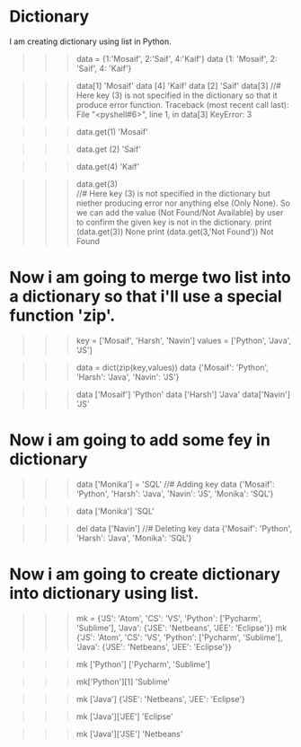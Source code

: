 # Dictionary
I am creating dictionary using list in Python.

>>> data = {1:'Mosaif', 2:'Saif', 4:'Kaif'}
>>> data
{1: 'Mosaif', 2: 'Saif', 4: 'Kaif'}

>>> data[1]
'Mosaif'
>>> data [4]
'Kaif'
>>> data [2]
'Saif'
>>> data[3]                              //# Here key (3) is not specified in the dictionary so that it produce error function.
Traceback (most recent call last):
  File "<pyshell#6>", line 1, in <module>
    data[3]
KeyError: 3
  
  >>> data.get(1)
'Mosaif'

>>> data.get (2)
'Saif'

>>> data.get(4)
'Kaif'

>>> data.get(3)                           
>>>                                      //# Here key (3) is not specified in the dictionary but niether producing error nor anything else (Only None). So we can add the value 
                                             (Not Found/Not Available) by user to confirm the given key is not in the dictionary. 
>>> print (data.get(3))
None
>>> print (data.get(3,'Not Found'))
Not Found

# Now i am going to merge two list into a dictionary so that i'll use a special function 'zip'.

>>> key = ['Mosaif', 'Harsh', 'Navin']
>>> values = ['Python', 'Java', 'JS']

>>> data = dict(zip(key,values))
>>> data
{'Mosaif': 'Python', 'Harsh': 'Java', 'Navin': 'JS'}

>>> data ['Mosaif']
'Python'
>>> data ['Harsh']
'Java'
>>> data['Navin']
'JS'

# Now i am going to add some fey in dictionary

>>> data ['Monika'] = 'SQL'                                            //# Adding key
>>> data
{'Mosaif': 'Python', 'Harsh': 'Java', 'Navin': 'JS', 'Monika': 'SQL'}

>>> data ['Monika']
'SQL'

>>> del data ['Navin']                                                 //# Deleting key
>>> data
{'Mosaif': 'Python', 'Harsh': 'Java', 'Monika': 'SQL'}


# Now i am going to create dictionary into dictionary using list.

>>> mk = {'JS': 'Atom', 'CS': 'VS', 'Python': ['Pycharm', 'Sublime'], 'Java': {'JSE': 'Netbeans', 'JEE': 'Eclipse'}}
>>> mk
{'JS': 'Atom', 'CS': 'VS', 'Python': ['Pycharm', 'Sublime'], 'Java': {'JSE': 'Netbeans', 'JEE': 'Eclipse'}}

>>> mk ['Python']
['Pycharm', 'Sublime']

>>> mk['Python'][1]
'Sublime'

>>> mk ['Java']
{'JSE': 'Netbeans', 'JEE': 'Eclipse'}

>>> mk ['Java']['JEE']
'Eclipse'

>>> mk ['Java']['JSE']
'Netbeans'
